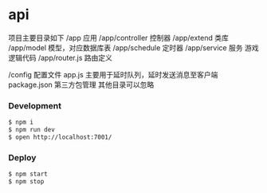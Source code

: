 # api
项目主要目录如下
/app 应用
/app/controller 控制器
/app/extend 类库
/app/model 模型，对应数据库表
/app/schedule 定时器
/app/service 服务 游戏逻辑代码
/app/router.js 路由定义

/config 配置文件
app.js 主要用于延时队列，延时发送消息至客户端
package.json 第三方包管理
其他目录可以忽略

### Development

```bash
$ npm i
$ npm run dev
$ open http://localhost:7001/
```

### Deploy

```bash
$ npm start
$ npm stop
```
